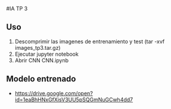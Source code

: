 #IA TP 3
## Uso
1. Descomprimir las imagenes de entrenamiento y test (tar -xvf images_tp3.tar.gz)
2. Ejecutar jupyter notebook
3. Abrir CNN CNN.ipynb

## Modelo entrenado
* https://drive.google.com/open?id=1eaBhHNxGfXisV3UU5pSQGmNuGCwh4dd7
